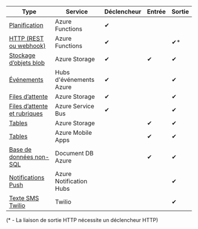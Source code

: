 | Type | Service | Déclencheur | Entrée | Sortie |  
| --- | --- | --- | --- | --- |  
| [Planification](../articles/azure-functions/functions-bindings-timer.md)  |Azure Functions |✔ | | |  
| [HTTP (REST ou webhook)](../articles/azure-functions/functions-bindings-http-webhook.md) |Azure Functions |✔ | |✔\* |  
| [Stockage d’objets blob](../articles/azure-functions/functions-bindings-storage-blob.md) |Azure Storage |✔ |✔ |✔ |  
| [Événements](../articles/azure-functions/functions-bindings-event-hubs.md) |Hubs d'événements Azure |✔ | |✔ |  
| [Files d’attente](../articles/azure-functions/functions-bindings-storage-queue.md) |Azure Storage |✔ | |✔ |  
| [Files d’attente et rubriques](../articles/azure-functions/functions-bindings-service-bus.md) |Azure Service Bus |✔ | |✔ |  
| [Tables](../articles/azure-functions/functions-bindings-storage-table.md) |Azure Storage | |✔ |✔ |  
| [Tables](../articles/azure-functions/functions-bindings-mobile-apps.md) |Azure Mobile Apps | |✔ |✔ |  
| [Base de données non-SQL](../articles/azure-functions/functions-bindings-documentdb.md) | Document DB Azure | |✔ |✔ |  
| [Notifications Push](../articles/azure-functions/functions-bindings-notification-hubs.md) |Azure Notification Hubs | | |✔ |  
| [Texte SMS Twilio](../articles/azure-functions/functions-bindings-twilio.md) |Twilio | | |✔ |

(\* - La liaison de sortie HTTP nécessite un déclencheur HTTP)



<!--HONumber=Dec16_HO3-->


